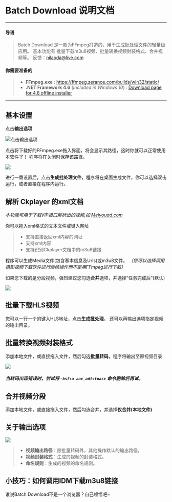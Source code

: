 # Batch Download 说明文档
***
#### 导语
> Batch Download 是一款为FFmpeg打造的，用于生成批处理文件的轻量级应用。
> 基本功能有 批量下载m3u8视频、批量转换视频封装格式、合并视频等。
> 反馈：<nilaoda@live.com>

#### 你需要准备的
>*  **FFmpeg.exe** : <https://ffmpeg.zeranoe.com/builds/win32/static/>
>* **.NET Framework 4.6** (*Included in Windows 10*) : [Download page for 4.6 offline installer](http://go.microsoft.com/fwlink/?LinkId=528233)

***

## 基本设置
点击**输出选项**

![点击输出选项](http://p1.bqimg.com/567571/4bdc39728e72efa4.png)

点击将下载好的FFmpeg.exe拖入界面，将会显示其路径，这时你就可以正常使用本软件了！
程序将在关闭时保存该路径。

![](http://i1.piimg.com/567571/d2f3b4b0ced7ce29.png)

进行一番设置后，点击**生成批处理文件**，程序将在桌面生成文件，你可以选择双击运行，或者直接在程序内运行。

## 解析 Ckplayer 的xml文档
*本功能可用于下载VIP接口解析出的视频,如 [Meiyouad.com](meiyouad.com)*

你可以拖入xml格式的文本文件或键入网址

>* 支持直接返回xml内容的网址
>* 支持xml内容
>* 支持识别Ckplayer文档中的m3u8链接

程序可以生成Media文件(包含基本信息及Urls)或m3u8文件。
*（您可以选择调用猎影视频下载软件进行后续操作而不是用FFmpeg进行下载）*

如果您下载的是分段视频，强烈建议您勾选**合并**选项，并选择“任务完成后”(默认)

![](http://p1.bqimg.com/567571/fbc2e8d3eafa4749.png)

## 批量下载HLS视频
您可以一行一个的键入HLS地址，点击**生成批处理**。
还可以再输出选项指定视频的输出目录。

## 批量转换视频封装格式
添加本地文件，或直接拖入文件，然后勾选**批量转码**，程序将输出至原视频目录

![](http://p1.bqimg.com/567571/bb840af709836172.png)

##### **当转码出现错误时，尝试将** `-bsf:a aac_adtstoasc` **命令删除后再试。**

## 合并视频分段
添加本地文件，或直接拖入文件，然后勾选合并，并选择**仅合并(本地文件)**

## 关于输出选项
![](http://p1.bqimg.com/567571/d6baf1aafe77949b.png)  

> *   **视频输出路径**：除批量转码外，其他操作默认的输出路径。
> *   **视频封装格式**：生成的视频的封装格式。
> *   **命名规则**：生成的视频的命名规则。

## 小技巧：如何调用IDM下载m3u8链接
谁说Batch Download不是一个浏览器？自己领悟吧~

